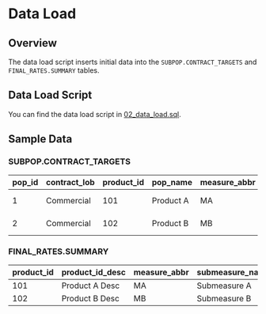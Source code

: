 # Data Load

## Overview
The data load script inserts initial data into the `SUBPOP.CONTRACT_TARGETS` and `FINAL_RATES.SUMMARY` tables.

## Data Load Script
You can find the data load script in [02_data_load.sql](../scripts/02_data_load.sql).

## Sample Data

### SUBPOP.CONTRACT_TARGETS

| pop_id | contract_lob | product_id | pop_name  | measure_abbr | submeasure_name | submeasure_bucket | description   | target | stretch_target | contract_yr | contract_yr2 | submeasure_stratification |
|--------|---------------|------------|-----------|--------------|-----------------|-------------------|---------------|--------|----------------|-------------|--------------|---------------------------|
| 1      | Commercial    | 101        | Product A | MA           | Submeasure A    | Bucket A          | Description A | 90.0   | 95.0           | MY24        | MY24         | Stratification A          |
| 2      | Commercial    | 102        | Product B | MB           | Submeasure B    | Bucket B          | Description B | 85.0   | 90.0           | MY24        | MY24         | Stratification B          |

### FINAL_RATES.SUMMARY

| product_id | product_id_desc | measure_abbr | submeasure_name | submeasure_bucket | measure_name | rate | denominator | submeasure_stratification |
|------------|------------------|--------------|-----------------|-------------------|--------------|------|-------------|---------------------------|
| 101        | Product A Desc   | MA           | Submeasure A    | Bucket A          | Measure A    | 88.5 | 200         | Stratification A          |
| 102        | Product B Desc   | MB           | Submeasure B    | Bucket B          | Measure B    | 82.3 | 150         | Stratification B          |
